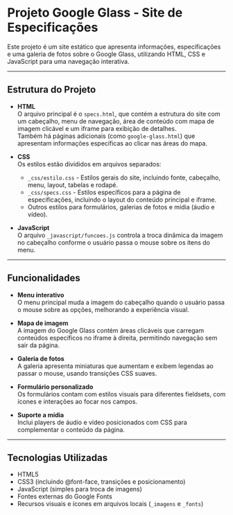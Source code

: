 # Projeto Google Glass - Site de Especificações

Este projeto é um site estático que apresenta informações, especificações e uma galeria de fotos sobre o Google Glass, utilizando HTML, CSS e JavaScript para uma navegação interativa.

---

## Estrutura do Projeto

- **HTML**  
  O arquivo principal é o `specs.html`, que contém a estrutura do site com um cabeçalho, menu de navegação, área de conteúdo com mapa de imagem clicável e um iframe para exibição de detalhes.  
  Também há páginas adicionais (como `google-glass.html`) que apresentam informações específicas ao clicar nas áreas do mapa.

- **CSS**  
  Os estilos estão divididos em arquivos separados:
  - `_css/estilo.css` - Estilos gerais do site, incluindo fonte, cabeçalho, menu, layout, tabelas e rodapé.
  - `_css/specs.css` - Estilos específicos para a página de especificações, incluindo o layout do conteúdo principal e iframe.
  - Outros estilos para formulários, galerias de fotos e mídia (áudio e vídeo).

- **JavaScript**  
  O arquivo `_javascript/funcoes.js` controla a troca dinâmica da imagem no cabeçalho conforme o usuário passa o mouse sobre os itens do menu.

---

## Funcionalidades

- **Menu interativo**  
  O menu principal muda a imagem do cabeçalho quando o usuário passa o mouse sobre as opções, melhorando a experiência visual.

- **Mapa de imagem**  
  A imagem do Google Glass contém áreas clicáveis que carregam conteúdos específicos no iframe à direita, permitindo navegação sem sair da página.

- **Galeria de fotos**  
  A galeria apresenta miniaturas que aumentam e exibem legendas ao passar o mouse, usando transições CSS suaves.

- **Formulário personalizado**  
  Os formulários contam com estilos visuais para diferentes fieldsets, com ícones e interações ao focar nos campos.

- **Suporte a mídia**  
  Inclui players de áudio e vídeo posicionados com CSS para complementar o conteúdo da página.

---

## Tecnologias Utilizadas

- HTML5
- CSS3 (incluindo @font-face, transições e posicionamento)
- JavaScript (simples para troca de imagens)
- Fontes externas do Google Fonts
- Recursos visuais e ícones em arquivos locais (`_imagens` e `_fonts`)
